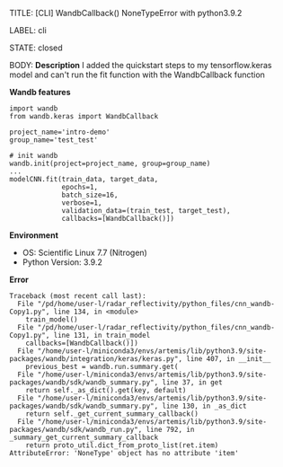 TITLE:
[CLI] WandbCallback() NoneTypeError with python3.9.2

LABEL:
cli

STATE:
closed

BODY:
**Description**
I added the quickstart steps to my tensorflow.keras model and can't run the fit function with the WandbCallback function

**Wandb features**
```
import wandb
from wandb.keras import WandbCallback

project_name='intro-demo'
group_name='test_test'

# init wandb
wandb.init(project=project_name, group=group_name)
...
modelCNN.fit(train_data, target_data, 
             epochs=1,
             batch_size=16,
             verbose=1,
             validation_data=(train_test, target_test),
             callbacks=[WandbCallback()])
```


**Environment**
- OS: Scientific Linux 7.7 (Nitrogen)
- Python Version: 3.9.2

**Error**
```
Traceback (most recent call last):
  File "/pd/home/user-l/radar_reflectivity/python_files/cnn_wandb-Copy1.py", line 134, in <module>
    train_model()
  File "/pd/home/user-l/radar_reflectivity/python_files/cnn_wandb-Copy1.py", line 131, in train_model
    callbacks=[WandbCallback()])
  File "/home/user-l/miniconda3/envs/artemis/lib/python3.9/site-packages/wandb/integration/keras/keras.py", line 407, in __init__
    previous_best = wandb.run.summary.get(
  File "/home/user-l/miniconda3/envs/artemis/lib/python3.9/site-packages/wandb/sdk/wandb_summary.py", line 37, in get
    return self._as_dict().get(key, default)
  File "/home/user-l/miniconda3/envs/artemis/lib/python3.9/site-packages/wandb/sdk/wandb_summary.py", line 130, in _as_dict
    return self._get_current_summary_callback()
  File "/home/user-l/miniconda3/envs/artemis/lib/python3.9/site-packages/wandb/sdk/wandb_run.py", line 792, in _summary_get_current_summary_callback
    return proto_util.dict_from_proto_list(ret.item)
AttributeError: 'NoneType' object has no attribute 'item'
```



